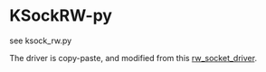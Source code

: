 # KSockRW-py

see ksock_rw.py

The driver is copy-paste, and modified from this [rw_socket_driver](https://github.com/adrianyy/rw_socket_driver).
